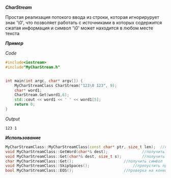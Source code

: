 ***CharStream***

Простая реализация потокого ввода из строки, которая игнорирурует знак '\0', что позволяет работать с источниками в которых содержится сжатая информация и символ '\0' может находится в любом месте текста

***Пример*** 

_Code_

```c++
#include<iostream>
#include"MyCharStream.h"


int main(int argc, char* argv[]) {
	MyCharStreamClass CharStream("123\0 123", 9);
	char* word1;
	CharStream.Get(word1,6);
	std::cout << word1 << ' ' << word1[5];
	return 0;
}
```
_Output_

```Output
123 1
```

***Использование***

```c++
MyCharStreamClass::MyCharStreamClass(const char* ptr, size_t len); 	//конструктор класса, принимает указатель на строку и активную длину
void MyCharStreamClass::GetWord(char*& dest);				//получить слово из потока игнорируя пробелы
void MyCharStreamClass::Get(char*& dest, size_t s);			//получить определённое кол-во символов
char MyCharStreamClass::Get();						//получить символ
void MyCharStreamClass::SkipSpaces();					//пропустить пробелы
bool MyCharStreamClass::EOS();						//проверка на конец строки
```

